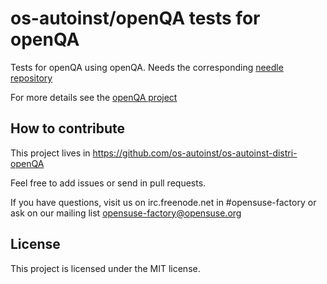 os-autoinst/openQA tests for openQA
===================================

Tests for openQA using openQA. Needs the corresponding [needle repository](https://github.com/os-autoinst/os-autoinst-needles-openQA)

For more details see the [openQA project](http://os-autoinst.github.io/openQA/)


## How to contribute

This project lives in https://github.com/os-autoinst/os-autoinst-distri-openQA

Feel free to add issues or send in pull requests.

If you have questions, visit us on irc.freenode.net in #opensuse-factory or
ask on our mailing list opensuse-factory@opensuse.org


## License

This project is licensed under the MIT license.
